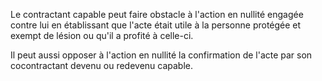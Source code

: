 Le contractant capable peut faire obstacle à l'action en nullité engagée contre lui en établissant que l'acte était utile à la personne protégée et exempt de lésion ou qu'il a profité à celle-ci.

Il peut aussi opposer à l'action en nullité la confirmation de l'acte par son cocontractant devenu ou redevenu capable.

